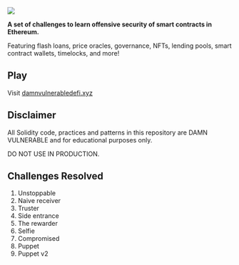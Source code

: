 ![](cover.png)

**A set of challenges to learn offensive security of smart contracts in Ethereum.**

Featuring flash loans, price oracles, governance, NFTs, lending pools, smart contract wallets, timelocks, and more!

## Play

Visit [damnvulnerabledefi.xyz](https://damnvulnerabledefi.xyz)

## Disclaimer

All Solidity code, practices and patterns in this repository are DAMN VULNERABLE and for educational purposes only.

DO NOT USE IN PRODUCTION.

## Challenges Resolved
1. Unstoppable
2. Naive receiver
3. Truster
4. Side entrance
5. The rewarder
6. Selfie
7. Compromised
8. Puppet
9. Puppet v2